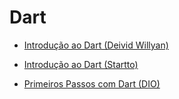 
# Dart

- [Introdução ao Dart (Deivid Willyan)](https://www.youtube.com/watch?v=PgRv_aeqf-4&list=PLRpTFz5_57cseSiszvssXO7HKVzOsrI77&ab_channel=DeividWillyan%7CFlutter)

- [Introdução ao Dart (Startto)](https://www.youtube.com/watch?v=V9PL8S-ihfk&list=PLeMgLfSDozkMq6WpG-xvCHZEKl_AJTsVK&ab_channel=Startto)

- [Primeiros Passos com Dart (DIO)](https://web.dio.me/course/primeiros-passos-com-dart/learning/294c718f-7e78-476f-ad40-de0936481cb9/?back=/home) 
